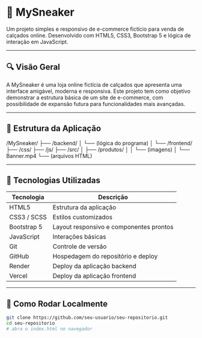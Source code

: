 # 👟 MySneaker

Um projeto simples e responsivo de e-commerce fictício para venda de calçados online. Desenvolvido com HTML5, CSS3, Bootstrap 5 e lógica de interação em JavaScript.

---

## 🔍 Visão Geral

A MySneaker é uma loja online fictícia de calçados que apresenta uma interface amigável, moderna e responsiva. Este projeto tem como objetivo demonstrar a estrutura básica de um site de e-commerce, com possibilidade de expansão futura para funcionalidades mais avançadas.

---

## 🧱 Estrutura da Aplicação

/MySneaker/
├── /backend/
│   └── (lógica do programa)
│
└── /frontend/
    ├── /css/
    ├── /js/
    ├── /src/
    │   ├── /produtos/
    │   │   └── (imagens)
    │   └── Banner.mp4
    └── (arquivos HTML)

---

## 🚀 Tecnologias Utilizadas

| Tecnologia  | Descrição                                     |
|-------------|-----------------------------------------------|
| HTML5       | Estrutura da aplicação                        |
| CSS3 / SCSS | Estilos customizados                          |
| Bootstrap 5 | Layout responsivo e componentes prontos       |
| JavaScript  | Interações básicas                            |
| Git         | Controle de versão                            |
| GitHub      | Hospedagem do repositório e deploy            |
| Render      | Deploy da aplicação backend                   |
| Vercel      | Deploy da aplicação frontend                  |

---

## 🔧 Como Rodar Localmente

```bash
git clone https://github.com/seu-usuario/seu-repositorio.git
cd seu-repositorio
# abra o index.html no navegador
